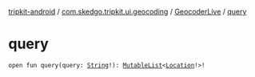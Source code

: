 [tripkit-android](../../index.md) / [com.skedgo.tripkit.ui.geocoding](../index.md) / [GeocoderLive](index.md) / [query](./query.md)

# query

`open fun query(query: `[`String`](https://kotlinlang.org/api/latest/jvm/stdlib/kotlin/-string/index.html)`!): `[`MutableList`](https://kotlinlang.org/api/latest/jvm/stdlib/kotlin.collections/-mutable-list/index.html)`<`[`Location`](../../com.skedgo.tripkit.common.model/-location/index.md)`!>!`
